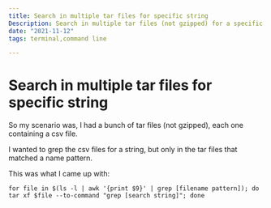 ```yaml
---
title: Search in multiple tar files for specific string
Description: Search in multiple tar files (not gzipped) for a specific string
date: "2021-11-12"
tags: terminal,command line

---
```


# Search in multiple tar files for specific string

So my scenario was, I had a bunch of tar files (not gzipped), each one containing a csv file.

I wanted to grep the csv files for a string, but only in the tar files that matched a name pattern.

This was what I came up with:

```
for file in $(ls -l | awk '{print $9}' | grep [filename pattern]); do tar xf $file --to-command "grep [search string]"; done
```

